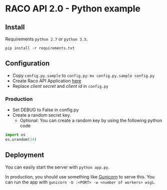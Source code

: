 # RACO API 2.0 - Python example

## Install

Requirements `python 2.7` or `python 3.5`.
```
pip install -r requirements.txt
```

## Configuration

- Copy `config.py.sample` to `config.py`: `mv config.py.sample config.py`
- Create Raco API Application [here](https://raco.fib.upc.edu/api/v2/o/applications/register/)
- Replace _client secret_ and _client id_ in `config.py`

### Production

- Set DEBUG to False in config.py
- Create a random secret key. 
    - Optional: You can create a random key by using the following python code
    
``` python
import os
os.urandom(24)
```

## Deployment
You can easily start the server with `python app.py`.

In production, you should use something like [Gunicorn](http://gunicorn.org/) to serve this. You can run the app with `gunicorn -b :<PORT> -w <number of workers> wsgi`.
